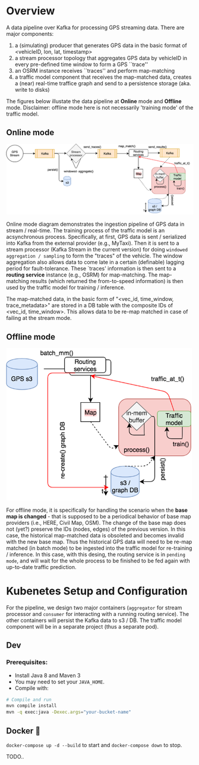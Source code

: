 # Overview
A data pipeline over Kafka for processing GPS streaming data. There are major components:
1. a (simulating) producer that generates GPS data in the basic format of <vehicleID, lon, lat, timestamp>
2. a stream processor topology that aggregates GPS data by vehicleID in every pre-defined time window to form a GPS ``trace''
3. an OSRM instance receives ``traces'' and perform map-matching
4. a traffic model component that receives the map-matched data, creates a (near) real-time traffice graph and send to a persistence storage (aka. write to disks)


The figures below illustate the data pipeline at **Online** mode and **Offline** mode. Disclaimer: offline mode here is not necessarily 'training mode' of 
the traffic model.

## Online mode
<img src="images/online_mode_dp.png"  alt = "Online mode" width="800">

Online mode diagram demonstrates the ingestion pipeline of GPS data in stream / real-time. The training process of the traffic model is an acsynchronous process. 
Specifically, at first, GPS data is sent / serialized into Kafka from the external provider (e.g., MyTaxi). Then it is sent to a stream processor (Kafka Stream 
in the current version) for doing `windowed aggregation / sampling` to form the "traces" of the vehicle. The window aggregation also allows data to come late in 
a certain (definable) lagging period for fault-tolerance. These `traces' information is then sent to a **routing 
service** instance (e.g., OSRM) for map-matching. The map-matching results (which returned the from-to-speed information) is then used by the traffic model for 
training / inference.

The map-matched data, in the basic form of "<vec_id, time_window, trace_metadata>" are stored in a DB table with the composite IDs of 
<vec_id, time_window>. This allows data to be re-map matched in case of failing at the stream mode.

## Offline mode
<img src="images/offline_mode_dp.png"  alt = "Offline mode" width="500">


For offline mode, it is specifically for handling the scenario when the **base map is changed** - that is supposed to be a periodical behavior of base map providers 
(i.e., HERE, Civil Map, OSM). The change of the base map does not (yet?) preserve the IDs (nodes, edges) of the previous version. In this case, the historical 
map-matched data is obsoleted and becomes invalid with the new base map. Thus the historical GPS data will need to be re-map matched (in batch mode) to be ingested 
into the traffic model for re-training / inference. In this case, with this desing, the routing service 
is in `pending mode`, and will wait for the whole process to be finished to be fed again with up-to-date traffic prediction.



# Kubenetes Setup and Configuration

For the pipeline, we design two major containers (`aggregator` for stream processor and `consumer` for interacting with a running routing service). The other containers 
will persist the Kafka data to s3 / DB. The traffic model component will be in a separate project (thus a separate pod).


## Dev

### Prerequisites:

* Install Java 8 and Maven 3
* You may need to set your `JAVA_HOME`.
* Compile with:
```bash
# Compile and run
mvn compile install
mvn -q exec:java -Dexec.args="your-bucket-name"
```
 
    

## Docker 🐳

`docker-compose up -d --build` to start and `docker-compose down` to stop.




TODO..